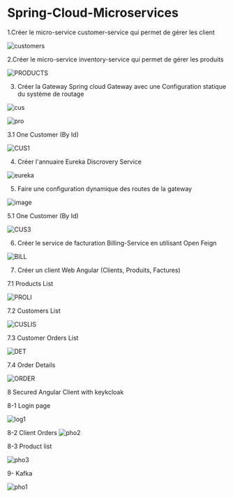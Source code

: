 # Spring-Cloud-Microservices


1.Créer le micro-service customer-service qui permet de gérer les client

![customers](https://user-images.githubusercontent.com/85302661/206131132-5850e507-f960-4467-888c-677231f489e6.PNG)

2.Créer le micro-service inventory-service qui permet de gérer les produits

![PRODUCTS](https://user-images.githubusercontent.com/85302661/206132087-c7a20762-3a97-4207-a6d6-1bbe1527e22d.PNG)

3. Créer la Gateway Spring cloud Gateway avec une Configuration statique du système de routage

![cus](https://user-images.githubusercontent.com/85302661/206132920-d013740a-38fc-42bd-afb9-21de7e7fce42.PNG)

![pro](https://user-images.githubusercontent.com/85302661/206133800-aecf6819-3828-4e98-a6a1-fe4623c734c9.PNG)

3.1 One Customer (By Id)

![CUS1](https://user-images.githubusercontent.com/85302661/206133391-4a36c053-6bab-4b5d-b2be-e64fc1a51ff7.PNG)

4. Créer l'annuaire Eureka Discrovery Service

![eureka](https://user-images.githubusercontent.com/85302661/206134200-af02e74f-168a-4ca8-9927-fb869fcd1ec1.PNG)

5. Faire une configuration dynamique des routes de la gateway

![image](https://user-images.githubusercontent.com/85302661/206135621-4f8e882c-0833-4484-97c5-180344f0f2cb.png)

5.1 One Customer (By Id)

![CUS3](https://user-images.githubusercontent.com/85302661/206135941-2ee144fa-803b-404a-81d6-a48387b24018.PNG)

6. Créer le service de facturation Billing-Service en utilisant Open Feign

![BILL](https://user-images.githubusercontent.com/85302661/206137414-cb62044b-e3ce-4bb6-91e3-576ca08e8987.PNG)

7. Créer un client Web Angular (Clients, Produits, Factures)

7.1 Products List

![PROLI](https://user-images.githubusercontent.com/85302661/206137924-46f1b867-043d-48a2-bebf-a830fcb25152.PNG)

7.2 Customers List

![CUSLIS](https://user-images.githubusercontent.com/85302661/206138167-a2143e48-806e-465e-bbdf-502fb5856951.PNG)

7.3 Customer Orders List

![DET](https://user-images.githubusercontent.com/85302661/206138497-6cc2628c-995f-43f6-8226-ed8aa8e2be83.PNG)

7.4 Order Details

![ORDER](https://user-images.githubusercontent.com/85302661/206138779-7b9ccad6-c2bb-4a46-9522-d3a7ec7e3826.PNG)

8 Secured Angular Client with keykcloak

8-1 Login page

![log1](https://user-images.githubusercontent.com/85302661/219974038-c432e930-d9b1-4ffb-bd7b-197686000b31.png)

8-2 Client Orders
![pho2](https://user-images.githubusercontent.com/85302661/219973720-de5c69e3-09df-42b9-bdb2-30d703c3ad65.png)

8-3 Product list

![pho3](https://user-images.githubusercontent.com/85302661/219973961-8fa6bb65-28af-484c-8cbf-e4855f643e11.png)

9- Kafka

![pho1](https://user-images.githubusercontent.com/85302661/219973829-02485a37-404f-4589-8a50-83c066f8c168.jpg)
